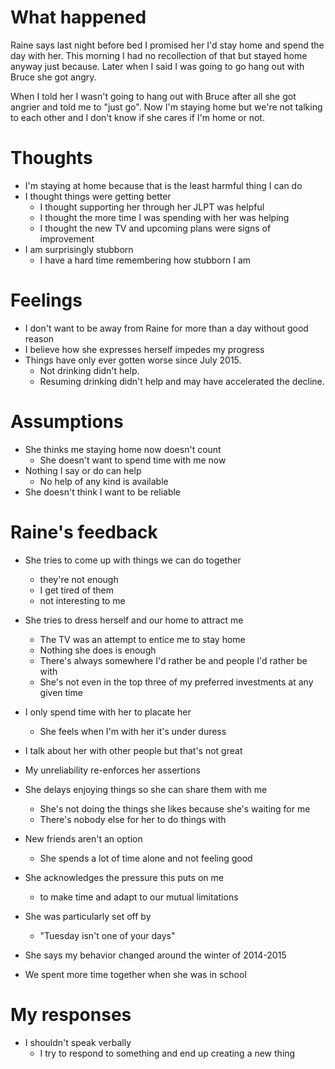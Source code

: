 # What happened

Raine says last night before bed I promised her I'd stay home and spend the
day with her. This morning I had no recollection of that but stayed home
anyway just because. Later when I said I was going to go hang out with Bruce
she got angry.

When I told her I wasn't going to hang out with Bruce after all she got
angrier and told me to "just go". Now I'm staying home but we're not talking
to each other and I don't know if she cares if I'm home or not.

# Thoughts

- I'm staying at home because that is the least harmful thing I can do
- I thought things were getting better
  - I thought supporting her through her JLPT was helpful
  - I thought the more time I was spending with her was helping
  - I thought the new TV and upcoming plans were signs of improvement
- I am surprisingly stubborn
  - I have a hard time remembering how stubborn I am

# Feelings

- I don't want to be away from Raine for more than a day without good reason
- I believe how she expresses herself impedes my progress
- Things have only ever gotten worse since July 2015.
  - Not drinking didn't help.
  - Resuming drinking didn't help and may have accelerated the decline.

# Assumptions

- She thinks me staying home now doesn't count
  - She doesn't want to spend time with me now
- Nothing I say or do can help
  - No help of any kind is available
- She doesn't think I want to be reliable

# Raine's feedback

- She tries to come up with things we can do together
  - they're not enough
  - I get tired of them
  - not interesting to me

- She tries to dress herself and our home to attract me
  - The TV was an attempt to entice me to stay home
  - Nothing she does is enough
  - There's always somewhere I'd rather be and people I'd rather be with
  - She's not even in the top three of my preferred investments at any given time

- I only spend time with her to placate her
  - She feels when I'm with her it's under duress

- I talk about her with other people but that's not great

- My unreliability re-enforces her assertions

- She delays enjoying things so she can share them with me
  - She's not doing the things she likes because she's waiting for me
  - There's nobody else for her to do things with

- New friends aren't an option
  - She spends a lot of time alone and not feeling good

- She acknowledges the pressure this puts on me
  - to make time and adapt to our mutual limitations

- She was particularly set off by
  - "Tuesday isn't one of your days"

- She says my behavior changed around the winter of 2014-2015

- We spent more time together when she was in school

# My responses

- I shouldn't speak verbally
  - I try to respond to something and end up creating a new thing

